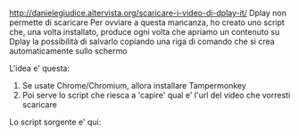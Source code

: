 http://danielegiudice.altervista.org/scaricare-i-video-di-dplay-it/
Dplay non permette di scaricare
Per ovviare a questa mancanza, 
ho creato uno script che, una volta installato, 
produce ogni volta che apriamo un contenuto su Dplay la possibilità di salvarlo copiando una riga di comando 
che si crea automaticamente sullo schermo


L'idea e' questa:
1. Se usate Chrome/Chromium, allora installare Tampermonkey
2. Poi serve lo script che riesca a 'capire' qual e' l'url del video che vorresti scaricare

Lo script sorgente e' qui:
